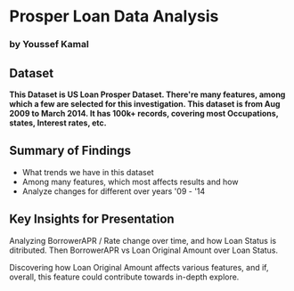 # Prosper Loan Data Analysis 
### by Youssef Kamal


## Dataset 

**This Dataset is US Loan Prosper Dataset. There're many features, among which a few are selected for this investigation. This dataset is from Aug 2009 to March 2014. It has 100k+ records, covering most Occupations, states, Interest rates, etc.**


## Summary of Findings

- What trends we have in this dataset
- Among many features, which most affects results and how
- Analyze changes for different over years '09 - '14



## Key Insights for Presentation
Analyzing BorrowerAPR / Rate change over time, and how Loan Status is ditributed. Then BorrowerAPR vs Loan Original Amount over Loan Status.  

Discovering how Loan Original Amount affects various features, and if, overall, this feature could contribute towards in-depth explore.

